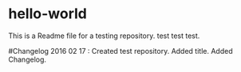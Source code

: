 # hello-world

This is a Readme file for a testing repository.
test test test.

#Changelog
2016 02 17 : Created test repository. Added title. Added Changelog.


